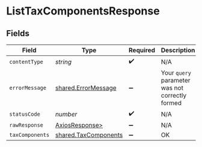 # ListTaxComponentsResponse


## Fields

| Field                                                        | Type                                                         | Required                                                     | Description                                                  |
| ------------------------------------------------------------ | ------------------------------------------------------------ | ------------------------------------------------------------ | ------------------------------------------------------------ |
| `contentType`                                                | *string*                                                     | :heavy_check_mark:                                           | N/A                                                          |
| `errorMessage`                                               | [shared.ErrorMessage](../../models/shared/errormessage.md)   | :heavy_minus_sign:                                           | Your `query` parameter was not correctly formed              |
| `statusCode`                                                 | *number*                                                     | :heavy_check_mark:                                           | N/A                                                          |
| `rawResponse`                                                | [AxiosResponse>](https://axios-http.com/docs/res_schema)     | :heavy_minus_sign:                                           | N/A                                                          |
| `taxComponents`                                              | [shared.TaxComponents](../../models/shared/taxcomponents.md) | :heavy_minus_sign:                                           | OK                                                           |